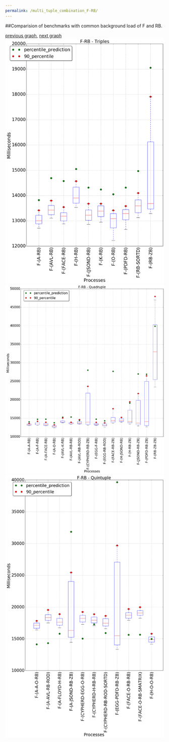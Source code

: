 ```yaml
---
permalink: /multi_tuple_combination_F-RB/
---
```


##Comparision of benchmarks with common background load of F and RB.

[previous graph](../multi_tuple_combination_F-PDFD/), [next graph](../multi_tuple_combination_F-ROD/)
![graph figure](./images/triple/F/F-RB_box.png)![graph figure](./images/quadruple/F/F-RB_box.png)![graph figure](./images/quintuple/F/F-RB_box.png)
